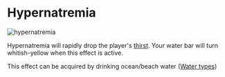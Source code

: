 # Hypernatremia

![hypernatremia](https://user-images.githubusercontent.com/47741160/140669256-8f6f6ff3-eef2-40f3-9049-6bc35a9ee785.png)

Hypernatremia will rapidly drop the player's [thirst](https://github.com/fishcute/ToughAsClient/blob/main/Tutorial/Stats/Thirst.md). Your water bar will turn whitish-yellow when this effect is active.

This effect can be acquired by drinking ocean/beach water ([Water types](https://github.com/fishcute/ToughAsClient/blob/main/Tutorial/Miscellaneous/Water%20Types.md))
